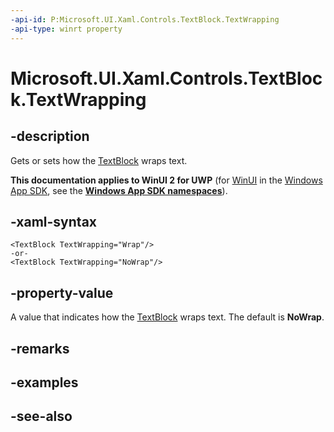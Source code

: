 ```yaml
---
-api-id: P:Microsoft.UI.Xaml.Controls.TextBlock.TextWrapping
-api-type: winrt property
---
```


<!-- Property syntax
public Windows.UI.Xaml.TextWrapping TextWrapping { get;  set; }
-->

# Microsoft.UI.Xaml.Controls.TextBlock.TextWrapping

## -description
Gets or sets how the [TextBlock](textblock.md) wraps text.

**This documentation applies to WinUI 2 for UWP** (for [WinUI](/windows/apps/winui/winui3/) in the [Windows App SDK](/windows/apps/windows-app-sdk/), see the **[Windows App SDK namespaces](/windows/windows-app-sdk/api/winrt/)**).

## -xaml-syntax
```xaml
<TextBlock TextWrapping="Wrap"/>
-or-
<TextBlock TextWrapping="NoWrap"/>
```


## -property-value
A value that indicates how the [TextBlock](textblock.md) wraps text. The default is **NoWrap**.

## -remarks

## -examples

## -see-also
